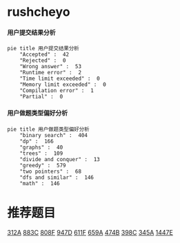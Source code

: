 # rushcheyo

<!-- tabs:start -->



#### **用户提交结果分析**

```mermaid
pie title 用户提交结果分析
    "Accepted" :  42
    "Rejected" :  0
    "Wrong answer" :  53
    "Runtime error" :  2
    "Time limit exceeded" :  0
    "Memory limit exceeded" :  0
    "Compilation error" :  1
    "Partial" :  0
```

#### **用户做题类型偏好分析**

```mermaid
pie title 用户做题类型偏好分析
    "binary search" :  404
    "dp" :  166
    "graphs" :  40
    "trees" :  109
    "divide and conquer" :  13
    "greedy" :  579
    "two pointers" :  68
    "dfs and similar" :  146
    "math" :  146
```



<!-- tabs:end -->
# 推荐题目
[312A](https://codeforces.com/contest/312/problem/A)
[883C](https://codeforces.com/contest/883/problem/C)
[808F](https://codeforces.com/contest/808/problem/F)
[947D](https://codeforces.com/contest/947/problem/D)
[611F](https://codeforces.com/contest/611/problem/F)
[659A](https://codeforces.com/contest/659/problem/A)
[474B](https://codeforces.com/contest/474/problem/B)
[398C](https://codeforces.com/contest/398/problem/C)
[345A](https://codeforces.com/contest/345/problem/A)
[1447E](https://codeforces.com/contest/1447/problem/E)

